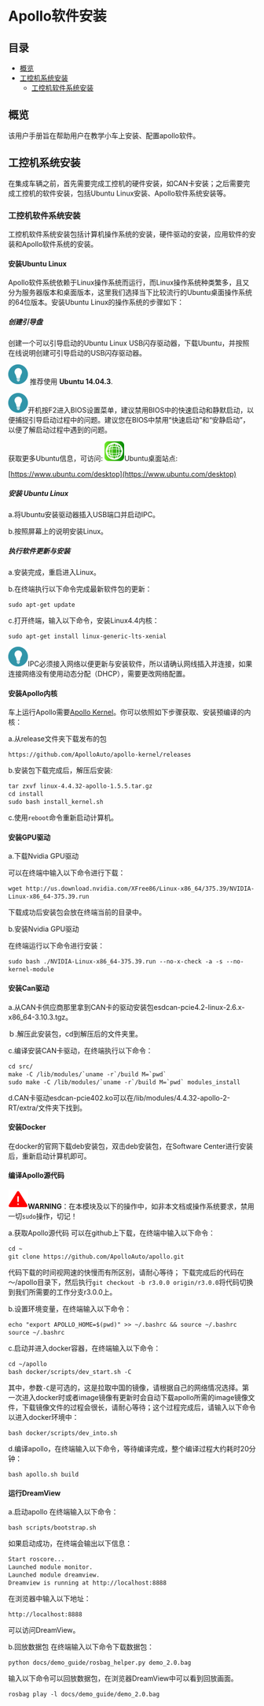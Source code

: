 Apollo软件安装
===================

## 目录
      
 - [概览](#概览)
 - [工控机系统安装](#工控机系统安装)
     - [工控机软件系统安装](#工控机软件系统安装)

## 概览

该用户手册旨在帮助用户在教学小车上安装、配置apollo软件。

## 工控机系统安装

在集成车辆之前，首先需要完成工控机的硬件安装，如CAN卡安装；之后需要完成工控机的软件安装，包括Ubuntu Linux安装、Apollo软件系统安装等。

### 工控机软件系统安装

工控机软件系统安装包括计算机操作系统的安装，硬件驱动的安装，应用软件的安装和Apollo软件系统的安装。

#### 安装Ubuntu Linux
Apollo软件系统依赖于Linux操作系统而运行，而Linux操作系统种类繁多，且又分为服务器版本和桌面版本，这里我们选择当下比较流行的Ubuntu桌面操作系统的64位版本。安装Ubuntu Linux的操作系统的步骤如下：
##### 创建引导盘
创建一个可以引导启动的Ubuntu Linux USB闪存驱动器，下载Ubuntu，并按照在线说明创建可引导启动的USB闪存驱动器。

![tip_icon](../images/tip_icon.png) 推荐使用 **Ubuntu 14.04.3**.

![tip_icon](../images/tip_icon.png)开机按F2进入BIOS设置菜单，建议禁用BIOS中的快速启动和静默启动，以便捕捉引导启动过程中的问题。建议您在BIOS中禁用“快速启动”和“安静启动”，以便了解启动过程中遇到的问题。

获取更多Ubuntu信息，可访问: 
![online_icon](../images/link.png)Ubuntu桌面站点:

[https://www.ubuntu.com/desktop](https://www.ubuntu.com/desktop)

##### 安装 Ubuntu Linux

a.将Ubuntu安装驱动器插入USB端口并启动IPC。

b.按照屏幕上的说明安装Linux。

##### 执行软件更新与安装

a.安装完成，重启进入Linux。

b.在终端执行以下命令完成最新软件包的更新：

```
sudo apt-get update
```
c.打开终端，输入以下命令，安装Linux4.4内核：

```
sudo apt-get install linux-generic-lts-xenial
```
![tip_icon](../images/tip_icon.png)IPC必须接入网络以便更新与安装软件，所以请确认网线插入并连接，如果连接网络没有使用动态分配（DHCP），需要更改网络配置。

#### 安装Apollo内核

车上运行Apollo需要[Apollo Kernel](https://github.com/ApolloAuto/apollo-kernel)。你可以依照如下步骤获取、安装预编译的内核：

a.从release文件夹下载发布的包

```
https://github.com/ApolloAuto/apollo-kernel/releases
```
b.安装包下载完成后，解压后安装:

```
tar zxvf linux-4.4.32-apollo-1.5.5.tar.gz
cd install
sudo bash install_kernel.sh
```
c.使用`reboot`命令重新启动计算机。


#### 安装GPU驱动

a.下载Nvidia GPU驱动

可以在终端中输入以下命令进行下载：

```
wget http://us.download.nvidia.com/XFree86/Linux-x86_64/375.39/NVIDIA-Linux-x86_64-375.39.run
```

下载成功后安装包会放在终端当前的目录中。

b.安装Nvidia GPU驱动

在终端运行以下命令进行安装：

```
sudo bash ./NVIDIA-Linux-x86_64-375.39.run --no-x-check -a -s --no-kernel-module
```

#### 安装Can驱动

a.从CAN卡供应商那里拿到CAN卡的驱动安装包esdcan-pcie4.2-linux-2.6.x-x86_64-3.10.3.tgz。

ｂ.解压此安装包，cd到解压后的文件夹里。

c.编译安装CAN卡驱动，在终端执行以下命令：
```
cd src/
make -C /lib/modules/`uname -r`/build M=`pwd`
sudo make -C /lib/modules/`uname -r`/build M=`pwd` modules_install
```
d.CAN卡驱动esdcan-pcie402.ko可以在/lib/modules/4.4.32-apollo-2-RT/extra/文件夹下找到。

#### 安装Docker

在docker的官网下载deb安装包，双击deb安装包，在Software Center进行安装后，重新启动计算机即可。

#### 编译Apollo源代码

![warning_icon](../images/warning_icon.png)**WARNING**：在本模块及以下的操作中，如非本文档或操作系统要求，禁用一切`sudo`操作，切记！

a.获取Apollo源代码
可以在github上下载，在终端中输入以下命令：
```
cd ~
git clone https://github.com/ApolloAuto/apollo.git
```
代码下载的时间视网速的快慢而有所区别，请耐心等待；
下载完成后的代码在～/apollo目录下，然后执行`git checkout -b r3.0.0 origin/r3.0.0`将代码切换到我们所需要的工作分支r3.0.0上。

b.设置环境变量，在终端输入以下命令：

```
echo "export APOLLO_HOME=$(pwd)" >> ~/.bashrc && source ~/.bashrc
source ~/.bashrc
```

c.启动并进入docker容器，在终端输入以下命令：

```
cd ~/apollo
bash docker/scripts/dev_start.sh -C
```

其中，参数`-C`是可选的，这是拉取中国的镜像，请根据自己的网络情况选择。第一次进入docker时或者image镜像有更新时会自动下载apollo所需的image镜像文件，下载镜像文件的过程会很长，请耐心等待；这个过程完成后，请输入以下命令以进入docker环境中：
```
bash docker/scripts/dev_into.sh
```

d.编译apollo，在终端输入以下命令，等待编译完成，整个编译过程大约耗时20分钟：

```
bash apollo.sh build
```

#### 运行DreamView

a.启动apollo
在终端输入以下命令：

```
bash scripts/bootstrap.sh
```

如果启动成功，在终端会输出以下信息：

```
Start roscore...
Launched module monitor.
Launched module dreamview.
Dreamview is running at http://localhost:8888
```

在浏览器中输入以下地址： 

```
http://localhost:8888
```

可以访问DreamView。

b.回放数据包
在终端输入以下命令下载数据包：

```
python docs/demo_guide/rosbag_helper.py demo_2.0.bag 
```

输入以下命令可以回放数据包，在浏览器DreamView中可以看到回放画面。

```
rosbag play -l docs/demo_guide/demo_2.0.bag
```